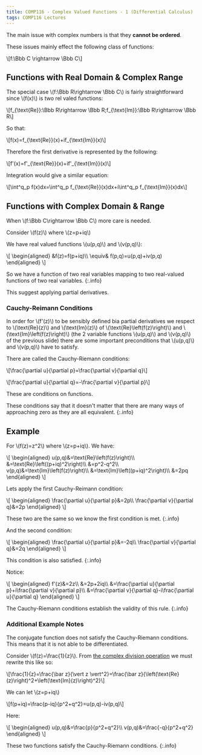 ```yaml
---
title: COMP116 - Complex Valued Functions - 1 (Differential Calculus)
tags: COMP116 Lectures
---
```

The main issue with complex numbers is that they **cannot be ordered**.

These issues mainly effect the following class of functions:

&#92;[f:\Bbb C \rightarrow \Bbb C&#92;]

## Functions with Real Domain & Complex Range
The special case &#92;(f:\Bbb R\rightarrow \Bbb C&#92;) is fairly straightforward since &#92;(f(x)&#92;) is two rel valed functions:

&#92;[f&#95;&#123;\text{Re}}:\Bbb R\rightarrow \Bbb R;f&#95;&#123;\text{Im}}:\Bbb R\rightarrow \Bbb R&#92;]

So that:

&#92;[f(x)=f&#95;&#123;\text{Re}}(x)+if&#95;&#123;\text{Im}}(x)&#92;]

Therefore the first derivative is represented by the following:

&#92;[f'(x)=f'&#95;&#123;\text{Re}}(x)+if'&#95;&#123;\text{Im}}(x)&#92;]

Integration would give a similar equation:

&#92;[\int^q_p f(x)dx=\int^q_p f&#95;&#123;\text{Re}}(x)dx+i\int^q_p f&#95;&#123;\text{Im}}(x)dx&#92;]

## Functions with Complex Domain & Range
When &#92;(f:\Bbb C\rightarrow \Bbb C&#92;) more care is needed.

Consider &#92;(f(z)&#92;) where &#92;(z=p+iq&#92;)

We have real valued functions &#92;(u(p,q)&#92;) and &#92;(v(p,q)&#92;):

&#92;[
\begin{aligned}
&f(z)=f(p+iq)&#92;&#92;
\equiv& f(p,q)=u(p,q)+iv(p,q)
\end{aligned}
&#92;]

So we have a function of two real variables mapping to two real-valued functions of two real variables.
{:.info}

This suggest applying partial derivatives.

### Cauchy-Reimann Conditions
In order for &#92;(f'(z)&#92;) to be sensibly defined bia partial derivatives we respect to &#92;(\text{Re}(z)&#92;) and &#92;(\text{Im}(z)&#92;) of &#92;(\text{Re}\left(f(z)\right)&#92;) and &#92;(\text{Im}\left(f(z)\right)&#92;) (the 2 variable functions &#92;(u(p,q)&#92;) and &#92;(v(p,q)&#92;) of the previous slide) there are some important preconditions that &#92;(u(p,q)&#92;) and &#92;(v(p,q)&#92;) have to satisfy.

There are called the Cauchy-Riemann conditions:

&#92;[\frac{\partial u}{\partial p}=\frac{\partial v}{\partial q}&#92;]

&#92;[\frac{\partial u}{\partial q}=-\frac{\partial v}{\partial p}&#92;]

These are conditions on functions.

These conditions say that it doesn't matter that there are many ways of approaching zero as they are all equivalent.
{:.info}

## Example
For &#92;(f(z)=z^2&#92;) where &#92;(z=p+iq&#92;). We have:

&#92;[
\begin{aligned}
u(p,q)&=\text{Re}\left(f(z)\right)&#92;&#92;
&=\text{Re}\left((p+iq)^2\right)&#92;&#92;
&=p^2-q^2&#92;&#92;
v(p,q)&=\text{Im}\left(f(z)\right)&#92;&#92;
&=\text{Im}\left((p+iq)^2\right)&#92;&#92;
&=2pq
\end{aligned}
&#92;]

Lets apply the first Cauchy-Reimann condition:

&#92;[
\begin{aligned}
\frac{\partial u}{\partial p}&=2p&#92;&#92;
\frac{\partial v}{\partial q}&=2p
\end{aligned}
&#92;]

These two are the same so we know the first condition is met.
{:.info}

And the second condition:

&#92;[
\begin{aligned}
\frac{\partial u}{\partial p}&=-2q&#92;&#92;
\frac{\partial v}{\partial q}&=2q
\end{aligned}
&#92;]

This condition is also satisfied.
{:.info}

Notice:

&#92;[
\begin{aligned}
f'(z)&=2z&#92;&#92;
&=2p+2iq&#92;&#92;
&=\frac{\partial u}{\partial p}+i\frac{\partial v}{\partial p}&#92;&#92;
&=\frac{\partial v}{\partial q}-i\frac{\partial u}{\partial q}
\end{aligned}
&#92;]

The Cauchy-Riemann conditions establish the validity of this rule.
{:.info}

### Additional Example Notes
The conjugate function does not satisfy the Cauchy-Riemann conditions. This means that it is not able to be differentiated.

Consider &#92;(f(z)=\frac{1}{z}&#92;). From [the complex division operation]({{site.baseurl}}/comp116/lectures/2021/03/01/1.html#division-zudiv-v) we must rewrite this like so:

&#92;[\frac{1}{z}=\frac{\bar z}{\vert z \vert^2}=\frac{\bar z}{\left(\text{Re}(z)\right)^2+\left(\text{Im}(z)\right)^2}&#92;]

We can let &#92;(z=p+iq&#92;)

&#92;[f(p+iq)=\frac{p-iq}{p^2+q^2}=u(p,q)-iv(p,q)&#92;]

Here:

&#92;[
\begin{aligned}
u(p,q)&=\frac{p}{p^2+q^2}&#92;&#92;
v(p,q)&=\frac{-q}{p^2+q^2}
\end{aligned}
&#92;]

These two functions satisfy the Cauchy-Riemann conditions.
{:.info}
